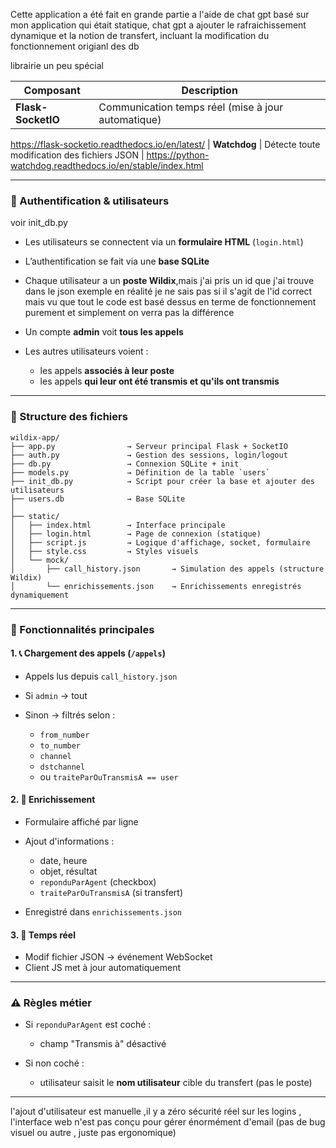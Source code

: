 Cette application a été fait en grande partie a l'aide de chat gpt basé sur mon application qui était statique, 
chat gpt a ajouter le rafraichissement dynamique et la notion de transfert, incluant la modification du fonctionnement origianl des db

librairie un peu spécial

| Composant                  | Description                                                   |
| -------------------------- | ------------------------------------------------------------- |
| **Flask-SocketIO**         | Communication temps réel (mise à jour automatique)            |
https://flask-socketio.readthedocs.io/en/latest/
| **Watchdog**               | Détecte toute modification des fichiers JSON                  |
https://python-watchdog.readthedocs.io/en/stable/index.html

---

### 👤 Authentification & utilisateurs

voir init_db.py

* Les utilisateurs se connectent via un **formulaire HTML** (`login.html`)
* L’authentification se fait via une **base SQLite**
* Chaque utilisateur a un **poste Wildix**,mais j'ai pris un id que j'ai trouve dans le json exemple en réalité je ne sais pas si il s'agit de l'id correct
 mais vu que tout le code est basé dessus en terme de fonctionnement purement et simplement on verra pas la différence
* Un compte **admin** voit **tous les appels**
* Les autres utilisateurs voient :

  * les appels **associés à leur poste**
  * les appels **qui leur ont été transmis et qu'ils ont transmis**

---

### 📂 Structure des fichiers

```
wildix-app/
├── app.py                → Serveur principal Flask + SocketIO
├── auth.py               → Gestion des sessions, login/logout
├── db.py                 → Connexion SQLite + init
├── models.py             → Définition de la table `users`
├── init_db.py            → Script pour créer la base et ajouter des utilisateurs
├── users.db              → Base SQLite
│
├── static/
│   ├── index.html        → Interface principale
│   ├── login.html        → Page de connexion (statique)
│   ├── script.js         → Logique d'affichage, socket, formulaire
│   ├── style.css         → Styles visuels
│   └── mock/
│       ├── call_history.json       → Simulation des appels (structure Wildix)
│       └── enrichissements.json    → Enrichissements enregistrés dynamiquement
```

---

### 🔁 Fonctionnalités principales

#### 1. 📞 Chargement des appels (`/appels`)

* Appels lus depuis `call_history.json`
* Si `admin` → tout
* Sinon → filtrés selon :

  * `from_number`
  * `to_number`
  * `channel`
  * `dstchannel`
  * ou `traiteParOuTransmisA == user`

#### 2. 📝 Enrichissement

* Formulaire affiché par ligne
* Ajout d'informations :

  * date, heure
  * objet, résultat
  * `reponduParAgent` (checkbox)
  * `traiteParOuTransmisA` (si transfert)
* Enregistré dans `enrichissements.json`

#### 3. 🔄 Temps réel

* Modif fichier JSON → événement WebSocket
* Client JS met à jour automatiquement

---

### ⚠️ Règles métier

* Si `reponduParAgent` est coché :

  * champ "Transmis à" désactivé
* Si non coché :

  * utilisateur saisit le **nom utilisateur** cible du transfert (pas le poste)

---





l'ajout d'utilisateur est manuelle ,il y a zéro sécurité réel sur les logins , l'interface web n'est pas conçu pour gérer énormément d'email 
(pas de bug visuel ou autre , juste pas ergonomique)
